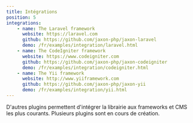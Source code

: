```yaml
---
title: Intégrations
position: 5
integrations:
    - name: The Laravel framework
      website: https://laravel.com
      github: https://github.com/jaxon-php/jaxon-laravel
      demo: /fr/examples/integration/laravel.html
    - name: The CodeIgniter framework
      website: https://www.codeigniter.com
      github: https://github.com/jaxon-php/jaxon-codeigniter
      demo: /fr/examples/integration/codeigniter.html
    - name: The Yii framework
      website: http://www.yiiframework.com
      github: https://github.com/jaxon-php/jaxon-yii
      demo: /fr/examples/integration/yii.html
---
```


D'autres plugins permettent d'intégrer la librairie aux frameworks et CMS les plus courants.
Plusieurs plugins sont en cours de création.
